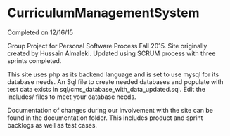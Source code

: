 # CurriculumManagementSystem
Completed on 12/16/15

Group Project for Personal Software Process Fall 2015. Site originally created by Hussain Almaleki.
Updated using SCRUM process with three sprints completed.

This site uses php as its backend language and is set to use mysql for its database needs. 
An Sql file to create needed databases and populate with test data exists in 
sql/cms_database_with_data_updated.sql. Edit the includes/ files to meet your database needs.

Documentation of changes during our involvement with the site can be found in the documentation folder. 
This includes product and sprint backlogs as well as test cases. 
